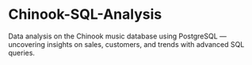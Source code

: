 # Chinook-SQL-Analysis
Data analysis on the Chinook music database using PostgreSQL — uncovering insights on sales, customers, and trends with advanced SQL queries.
